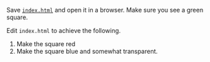 Save [`index.html`](https://github.com/zabop/mapboxDebug/blob/master/topics/index.html) and open it in a browser. Make sure you see a green square.

Edit `index.html` to achieve the following.

1. Make the square red
2. Make the square blue and somewhat transparent.
